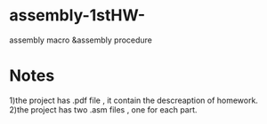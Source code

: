 # assembly-1stHW-
assembly macro &amp;assembly procedure

# Notes
1)the project has .pdf file , it contain the descreaption of homework.  
2)the project has two .asm files , one for each part.  
